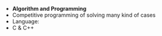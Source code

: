 - **Algorithm and Programming**
- Competitive programming of solving many kind of cases
- Language:
- C & C++
